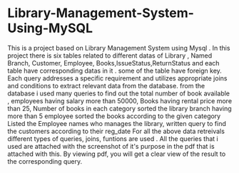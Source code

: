 # Library-Management-System-Using-MySQL
This is a project based on Library Management System using Mysql .
In this project there is six tables related to different datas of Library ,
Named Branch, Customer, Employee, Books,IssueStatus,ReturnStatus and each table have corresponding datas in it .
some of the table have foreign key. 
Each query addresses a specific requirement and utilizes appropriate joins and conditions to extract relevant data from the database.
from the database i used many queries to find out the total number of book available , 
employees having salary more than 50000,
Books having rental price more than 25, Number of books in each category
sorted the library branch having more than 5 employee
sorted the books according to the given category
Listed the Employee names who manages the library, written query to find the customers according to their reg_date
For all the above data retreivals different types of queries, joins, funtions are used . 
All the queries that i used are attached with the screenshot of it's purpose in the pdf that is attached with this.
By viewing pdf, you will get a clear view of the result to the corresponding query.





